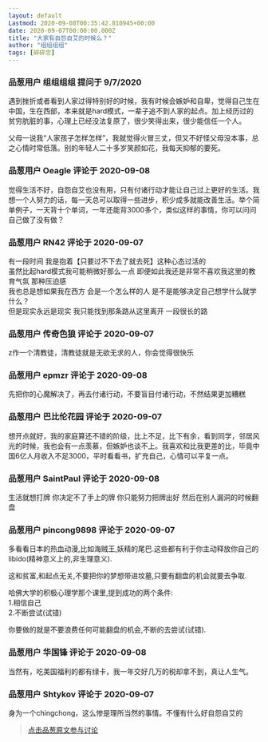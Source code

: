 ```yaml
---
layout: default
Lastmod: 2020-09-08T00:35:42.810945+00:00
date: 2020-09-07T00:00:00.000Z
title: "大家有自怨自艾的时候么？"
author: "组组组组"
tags: [碎碎念]
---
```



### 品葱用户 **组组组组** 提问于 9/7/2020
    
遇到挫折或者看到人家过得特别好的时候，我有时候会嫉妒和自卑，觉得自己生在中国，生在西部，本来就是hard模式，一辈子追不到人家的起点。加上经历过的贫穷肮脏的事，心理上已经没法复原了，很少笑得出来，很少能信任一个人。  
  
父母一说我“人家孩子怎样怎样”，我就觉得火冒三丈，但又不好怪父母没本事，总之心情时常低落。别的年轻人二十多岁笑颜如花，我每天抑郁的要死。
    
                

### 品葱用户 **Oeagle** 评论于 2020-09-08
        
觉得生活不好，自怨自艾也没有用，只有付诸行动才能让自己过上更好的生活。我想一个人努力的话，每一天总可以取得一些进步，积少成多就能改善生活。举个简单例子，一天背十个单词，一年还能背3000多个，类似这样的事情，你可以问问自己做了没有做？
        
                

### 品葱用户 **RN42** 评论于 2020-09-07
        
有一段时间 我是抱着【只要过不下去了就去死】这种心态过活的  
虽然比起hard模式我可能稍微好那么一点 即便如此我还是非常不喜欢我这里的教育气氛 那种压迫感  
我也总是想如果我在西方 会是一个怎么样的人 是不是能够决定自己想学什么就学什么？  
但是现实永远是现实 我只能找到那条路从这里离开 一段很长的路
        
                

### 品葱用户 **传奇色狼** 评论于 2020-09-07
        
z作一个清教徒，清教徒就是无欲无求的人，你会觉得很快乐
        
                

### 品葱用户 **epmzr** 评论于 2020-09-08
        
先把你的心魔解决了，再去付诸行动，不要盲目付诸行动，不然结果更加糟糕
        
                

### 品葱用户 **巴比伦花园** 评论于 2020-09-07
        
想开点就好，我的家庭算还不错的阶级，比上不足，比下有余，看到同学，邻居风光的时候，我也会有一点羡慕，但嫉妒也谈不上。我喜欢和比我更差的比，毕竟中国6亿人月收入不足3000，平时看看书，扩充自己，心情可以平复一点。
        
                

### 品葱用户 **SaintPaul** 评论于 2020-09-08
        
生活就想打牌 你决定不了手上的牌 你只能努力把牌出好 然后在别人漏洞的时候翻盘
        
                

### 品葱用户 **pincong9898** 评论于 2020-09-07
        
多看看日本的热血动漫,比如海贼王,妖精的尾巴.这些都有利于你主动释放你自己的libido(精神意义上的,非生理意义).  
  
这和贫富,和起点无关,不要把你的梦想带进坟墓,只要有翻盘的机会就要去争取.  
  
哈佛大学的积极心理学那个课里,提到成功的两个条件:  
1.相信自己  
2.不断尝试(试错)  
  
你要做的就是不要浪费任何可能翻盘的机会,不断的去尝试(试错).
        
                

### 品葱用户 **华国锋** 评论于 2020-09-08
        
当然有，吃美国福利的都有绿卡，我一年交好几万的税却拿不到，真让人生气。
        
                

### 品葱用户 **Shtykov** 评论于 2020-09-07
        
身为一个chingchong，这么惨是理所当然的事情。不懂有什么好自怨自艾的
        
                





> [点击品葱原文参与讨论](https://pincong.rocks/question/30716)

